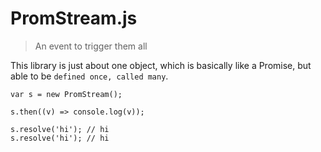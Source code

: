 # PromStream.js

> An event to trigger them all

This library is just about one object, which is basically like a Promise,
but able to be `defined once, called many`.

```
var s = new PromStream();

s.then((v) => console.log(v));

s.resolve('hi'); // hi
s.resolve('hi'); // hi
```